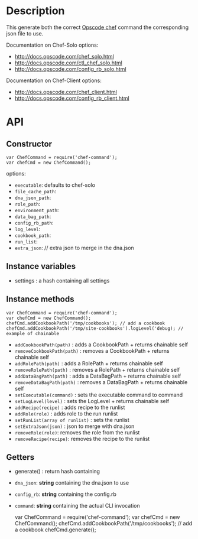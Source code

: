 # Description

This generate both the correct [Opscode chef](http://opscode.com/chef) command the corresponding json file to use.

Documentation on Chef-Solo options:
- <http://docs.opscode.com/chef_solo.html>
- <http://docs.opscode.com/ctl_chef_solo.html>
- <http://docs.opscode.com/config_rb_solo.html>

Documentation on Chef-Client options:
- <http://docs.opscode.com/chef_client.html>
- <http://docs.opscode.com/config_rb_client.html>

# API
## Constructor

    var ChefCommand = require('chef-command');
    var chefCmd = new ChefCommand();

options:
- `executable`: defaults to chef-solo
- `file_cache_path`:
- `dna_json_path`:
- `role_path`:
- `environment_path`:
- `data_bag_path`:
- `config_rb_path`:
- `log_level`:
- `cookbook_path`:
- `run_list`:
- `extra_json`: // extra json to merge in the dna.json

## Instance variables

- settings : a hash containing all settings

## Instance methods
    var ChefCommand = require('chef-command');
    var chefCmd = new ChefCommand();
    chefCmd.addCookbookPath('/tmp/cookbooks'); // add a cookbook
    chefCmd.addCookbookPath('/tmp/site-cookbooks').logLevel('debug); // example of chainable

- `addCookbookPath(path)` : adds a CookbookPath +  returns chainable self
- `removeCookbookPath(path)` : removes a CookbookPath + returns chainable self
- `addRolePath(path)` : adds a RolePath +  returns chainable self
- `removeRolePath(path)` : removes a RolePath + returns chainable self
- `addDataBagPath(path)` : adds a DataBagPath +  returns chainable self
- `removeDataBagPath(path)` : removes a DataBagPath + returns chainable self
- `setExecutable(command)` : sets the executable command to command
- `setLogLevel(level)` : sets the LogLevel + returns chainable self
- `addRecipe(recipe)` : adds recipe to the runlist
- `addRole(role)` : adds role to the run runlist
- `setRunList(array of runlist)` : sets the runlist
- `setExtraJson(json)` : json to merge with dna.json
- `removeRole(role)`: removes the role from the runlist
- `removeRecipe(recipe)`: removes the recipe to the runlist

## Getters
- generate() : return hash containing 

- `dna_json`: **string** containing the dna.json to use
- `config_rb`: **string** containing the config.rb
- `command`: **string** containing the actual CLI invocation

    var ChefCommand = require('chef-command');
    var chefCmd = new ChefCommand();
    chefCmd.addCookbookPath('/tmp/cookbooks'); // add a cookbook
    chefCmd.generate();
